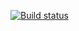 [![Build status](https://ci.appveyor.com/api/projects/status/r3uksdrs82jlh3u5/branch/main?svg=true)](https://ci.appveyor.com/project/Nikrusk/carddelivery/branch/main)
